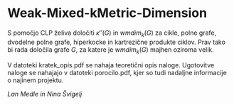 # Weak-Mixed-kMetric-Dimension
S pomočjo CLP želiva določiti $\kappa''(G)$ in $wmdim_k(G)$ za cikle, polne grafe, dvodelne polne grafe, hiperkocke in kartrezične produkte ciklov. Prav tako bi rada določila     grafe $G$, za katere je $wmdim_k(G)$ majhen oziroma velik.

V datoteki kratek_opis.pdf se nahaja teoretični opis naloge. Ugotovitve naloge se nahajajo v datoteki porocilo.pdf, kjer so tudi nadaljne informacije o najinem projektu.

*Lan Medle in Nina Švigelj*
